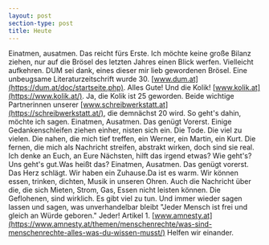 ```yaml
---
layout: post
section-type: post
title: Heute
---
```

Einatmen, ausatmen. Das reicht fürs Erste. Ich möchte keine große Bilanz ziehen, nur auf die Brösel des letzten Jahres einen Blick werfen. Vielleicht aufkehren.
DUM sei dank, eines dieser mir lieb gewordenen Brösel. Eine unbeugsame Literaturzeitschrift wurde 30. [www.dum.at](https://dum.at/doc/startseite.php). Alles Gute!
Und die Kolik! [www.kolik.at](https://www.kolik.at/). Ja, die Kolik ist 25 geworden. Beide wichtige Partnerinnen unserer [www.schreibwerkstatt.at](https://schreibwerkstatt.at/), die demnächst 20 wird. So geht's dahin, möchte ich sagen.
Einatmen, Ausatmen.
Das genügt
Vorerst.
Einige Gedankenschleifen ziehen einher, nisten sich ein. Die Tode. Die viel zu vielen. Die nahen, die mich tief treffen, ein Werner, ein Martin, ein Kurt. Die fernen, die mich als Nachricht streifen, abstrakt wirken, doch sind sie real. Ich denke an Euch, an Eure Nächsten, hilft das irgend etwas?
Wie geht's? Uns geht's gut.Was heißt das?
Einatmen, Ausatmen.
Das genügt vorerst.
Das Herz schlägt.
Wir haben ein Zuhause.Da ist es warm.
Wir können essen, trinken, dichten, Musik in unseren Ohren.
Auch die Nachricht über die, die sich Mieten, Strom, Gas, Essen nicht leisten können. Die Geflohenen, sind wirklich.
Es gibt viel zu tun. Und immer wieder sagen lassen und sagen, was unverhandelbar bleibt "Jeder Mensch ist frei und gleich an Würde geboren." Jeder! Artikel 1.
[www.amnesty.at](https://www.amnesty.at/themen/menschenrechte/was-sind-menschenrechte-alles-was-du-wissen-musst/)
Helfen wir einander.
